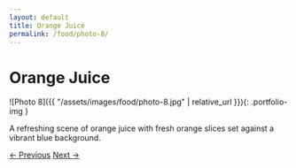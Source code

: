 ```yaml
---
layout: default
title: Orange Juice
permalink: /food/photo-8/
---
```


# Orange Juice

![Photo 8]({{ "/assets/images/food/photo-8.jpg" | relative_url }}){: .portfolio-img }
<p class="caption">A refreshing scene of orange juice with fresh orange slices set against a vibrant blue background.</p>
<div class="nav-links">
  <a href="{{ '/food/photo-7/' | relative_url }}">&#8592; Previous</a>
  <a href="{{ '/food/photo-9/' | relative_url }}">Next &#8594;</a>
</div>